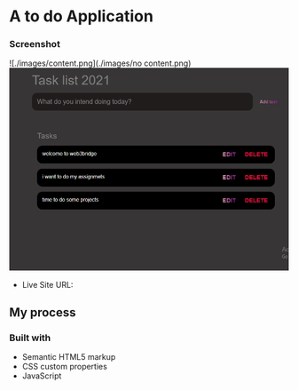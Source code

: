 # A to do Application

### Screenshot


![./images/content.png](./images/no content.png)
![./images/content.png](./images/content.png)


- Live Site URL: []()

## My process

### Built with

- Semantic HTML5 markup
- CSS custom properties
- JavaScript

